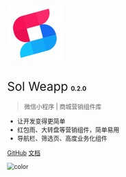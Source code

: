 <!-- _coverpage.md -->

![logo](_images/logo.png)

 <h1>
    <span>
      <span style="font-weight:400;">Sol Weapp</span>
      <span style="font-size:14px">0.2.0</span>
    </span>
 </h1>

> 微信小程序 | 商城营销组件库

- 让开发变得更简单
- 红包雨、大转盘等营销组件，简单易用
- 导航栏、筛选页、高度业务化组件

[GitHub](https://github.com/sunnie1992/sol-weapp)
[文档](/introduction)

<!-- 背景色 -->

![color](#f0f0f0)
